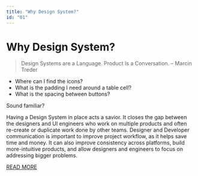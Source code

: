 ```yaml
---
title: "Why Design System?"
id: "01"
---
```


# Why Design System?

>Design Systems are a Language. Product Is a Conversation.
>– Marcin Treder


- Where can I find the icons?  
- What is the padding I need around a table cell? 
- What is the spacing between buttons?

Sound familiar?

Having a Design System in place acts a savior. It closes the gap between the designers and UI engineers who work on multiple products and often re-create or duplicate work done by other teams. Designer and Developer communication is important to improve project workflow, as it helps save time and money. It can also improve consistency across platforms, build more-intuitive products, and allow designers and engineers to focus on addressing bigger problems.


[READ MORE]('https://wiprodigital.com/2019/06/26/the-importance-and-strategy-of-a-design-system/')
 